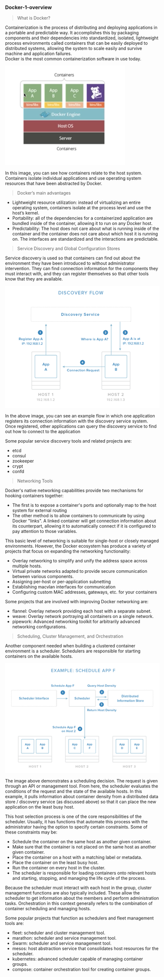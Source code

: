 ### Docker-1-overview

> What is Docker?  

Containerization is the process of distributing and deploying applications in a portable and predictable way. It accomplishes this by packaging components and their dependencies into standardized, isolated, lightweight process environments called containers that can be easily deployed to distributed systems, allowing the system to scale easily and survive machine and application failures.  
Docker is the most common containerization software in use today.

![Docker archtecture](https://github.com/gamboabdoulraoufou/docker-1-overview/blob/master/img/docker_archi.png)

In this image, you can see how containers relate to the host system. Containers isolate individual applications and use operating system resources that have been abstracted by Docker. 

> Docker’s main advantages  

- Lightweight resource utilization: instead of virtualizing an entire operating system, containers isolate at the process level and use the host’s kernel.
- Portability: all of the dependencies for a containerized application are bundled inside of the container, allowing it to run on any Docker host.
- Predictability: The host does not care about what is running inside of the container and the container does not care about which host it is running on.  The interfaces are standardized and the interactions are predictable.

> Service Discovery and Global Configuration Stores  

Service discovery is used so that containers can find out about the environment they have been introduced to without administrator intervention. They can find connection information for the components they must interact with, and they can register themselves so that other tools know that they are available. 

![Docker service discovery](https://github.com/gamboabdoulraoufou/docker-1-overview/blob/master/img/docker_service_discovery.png)

In the above image, you can see an example flow in which one application registers its connection information with the discovery service system. Once registered, other applications can query the discovery service to find out how to connect to the application

Some popular service discovery tools and related projects are:
- etcd
- consul
- zookeeper
- crypt
- confd

> Networking Tools

Docker's native networking capabilities provide two mechanisms for hooking containers together: 
- The first is to expose a container's ports and optionally map to the host system for external routing
- The other method is to allow containers to communicate by using Docker "links". A linked container will get connection information about its counterpart, allowing it to automatically connect if it is configured to pay attention to those variables.

This basic level of networking is suitable for single-host or closely managed environments. However, the Docker ecosystem has produce a variety of projects that focus on expanding the networking functionality:
- Overlay networking to simplify and unify the address space across multiple hosts.
- Virtual private networks adapted to provide secure communication between various components.
- Assigning per-host or per-application subnetting
- Establishing macvlan interfaces for communication
- Configuring custom MAC addresses, gateways, etc. for your containers

Some projects that are involved with improving Docker networking are:
- flannel: Overlay network providing each host with a separate subnet.
- weave: Overlay network portraying all containers on a single network.
- pipework: Advanced networking toolkit for arbitrarily advanced networking configurations.

> Scheduling, Cluster Management, and Orchestration  

Another component needed when building a clustered container environment is a scheduler. Schedulers are responsible for starting containers on the available hosts.

![Docker scheduler](https://github.com/gamboabdoulraoufou/docker-1-overview/blob/master/img/docker_scheduler.png)

The image above demonstrates a scheduling decision. The request is given through an API or management tool. From here, the scheduler evaluates the conditions of the request and the state of the available hosts. In this example, it pulls information about container density from a distributed data store / discovery service (as discussed above) so that it can place the new application on the least busy host.

This host selection process is one of the core responsibilities of the scheduler. Usually, it has functions that automate this process with the administrator having the option to specify certain constraints. Some of these constraints may be:

- Schedule the container on the same host as another given container.
- Make sure that the container is not placed on the same host as another given container.
- Place the container on a host with a matching label or metadata.
- Place the container on the least busy host.
- Run the container on every host in the cluster.
- The scheduler is responsible for loading containers onto relevant hosts and starting, stopping, and managing the life cycle of the process.

Because the scheduler must interact with each host in the group, cluster management functions are also typically included. These allow the scheduler to get information about the members and perform administration tasks. Orchestration in this context generally refers to the combination of container scheduling and managing hosts.

Some popular projects that function as schedulers and fleet management tools are:
- fleet: scheduler and cluster management tool.
- marathon: scheduler and service management tool.
- Swarm: scheduler and service management tool.
- mesos: host abstraction service that consolidates host resources for the scheduler.
- kubernetes: advanced scheduler capable of managing container groups.
- compose: container orchestration tool for creating container groups.



